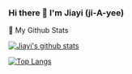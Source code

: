 ### Hi there 👋 I'm Jiayi  (ji-A-yee)

<!--
**jiayiliujiayi/jiayiliujiayi** is a ✨ _special_ ✨ repository because its `README.md` (this file) appears on your GitHub profile.

Here are some ideas to get you started:

- 🔭 I’m currently working on ...
- 🌱 I’m currently learning ...
- 👯 I’m looking to collaborate on ...
- 🤔 I’m looking for help with ...
- 💬 Ask me about ...
- 📫 How to reach me: ...
- 😄 Pronouns: ...
- ⚡ Fun fact: ...
-->

🧮 My Github Stats  

[![Jiayi's github stats](https://github-readme-stats.vercel.app/api?username=jiayiliujiayi&show_icons=true)](https://github.com/jiayiliujiayi/github-readme-stats)

[![Top Langs](https://github-readme-stats.vercel.app/api/top-langs/?username=jiayiliujiayi&layout=compact)](https://github.com/jiayiliujiayi/github-readme-stats)

